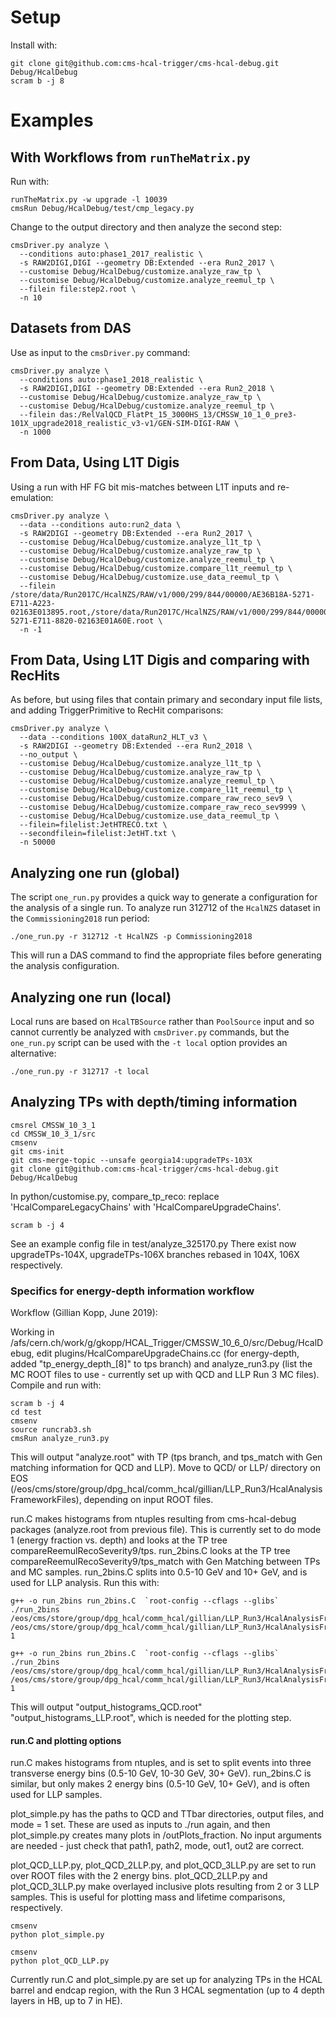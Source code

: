 # Setup

Install with:

    git clone git@github.com:cms-hcal-trigger/cms-hcal-debug.git Debug/HcalDebug
    scram b -j 8

# Examples

## With Workflows from `runTheMatrix.py`

Run with:

    runTheMatrix.py -w upgrade -l 10039
    cmsRun Debug/HcalDebug/test/cmp_legacy.py

Change to the output directory and then analyze the second step:

    cmsDriver.py analyze \
      --conditions auto:phase1_2017_realistic \
      -s RAW2DIGI,DIGI --geometry DB:Extended --era Run2_2017 \
      --customise Debug/HcalDebug/customize.analyze_raw_tp \
      --customise Debug/HcalDebug/customize.analyze_reemul_tp \
      --filein file:step2.root \
      -n 10

## Datasets from DAS

Use as input to the `cmsDriver.py` command:

    cmsDriver.py analyze \
      --conditions auto:phase1_2018_realistic \
      -s RAW2DIGI,DIGI --geometry DB:Extended --era Run2_2018 \
      --customise Debug/HcalDebug/customize.analyze_raw_tp \
      --customise Debug/HcalDebug/customize.analyze_reemul_tp \
      --filein das:/RelValQCD_FlatPt_15_3000HS_13/CMSSW_10_1_0_pre3-101X_upgrade2018_realistic_v3-v1/GEN-SIM-DIGI-RAW \
      -n 1000

## From Data, Using L1T Digis

Using a run with HF FG bit mis-matches between L1T inputs and re-emulation:

    cmsDriver.py analyze \
      --data --conditions auto:run2_data \
      -s RAW2DIGI --geometry DB:Extended --era Run2_2017 \
      --customise Debug/HcalDebug/customize.analyze_l1t_tp \
      --customise Debug/HcalDebug/customize.analyze_raw_tp \
      --customise Debug/HcalDebug/customize.analyze_reemul_tp \
      --customise Debug/HcalDebug/customize.compare_l1t_reemul_tp \
      --customise Debug/HcalDebug/customize.use_data_reemul_tp \
      --filein /store/data/Run2017C/HcalNZS/RAW/v1/000/299/844/00000/AE36B18A-5271-E711-A223-02163E013895.root,/store/data/Run2017C/HcalNZS/RAW/v1/000/299/844/00000/46B78BA1-5271-E711-8820-02163E01A60E.root \
      -n -1

## From Data, Using L1T Digis and comparing with RecHits

As before, but using files that contain primary and secondary input file lists, and
adding TriggerPrimitive to RecHit comparisons:

    cmsDriver.py analyze \
      --data --conditions 100X_dataRun2_HLT_v3 \
      -s RAW2DIGI --geometry DB:Extended --era Run2_2018 \
      --no_output \
      --customise Debug/HcalDebug/customize.analyze_l1t_tp \
      --customise Debug/HcalDebug/customize.analyze_raw_tp \
      --customise Debug/HcalDebug/customize.analyze_reemul_tp \
      --customise Debug/HcalDebug/customize.compare_l1t_reemul_tp \
      --customise Debug/HcalDebug/customize.compare_raw_reco_sev9 \
      --customise Debug/HcalDebug/customize.compare_raw_reco_sev9999 \
      --customise Debug/HcalDebug/customize.use_data_reemul_tp \
      --filein=filelist:JetHTRECO.txt \
      --secondfilein=filelist:JetHT.txt \
      -n 50000

## Analyzing one run (global)

The script `one_run.py` provides a quick way to generate a configuration for the analysis of a single run. To analyze run 312712 of the `HcalNZS` dataset in the `Commissioning2018` run period:

    ./one_run.py -r 312712 -t HcalNZS -p Commissioning2018

This will run a DAS command to find the appropriate files before generating the analysis configuration.

## Analyzing one run (local)

Local runs are based on `HcalTBSource` rather than `PoolSource` input and so cannot currently be analyzed with `cmsDriver.py` commands, but the `one_run.py` script can be used with the `-t local` option provides an alternative:

    ./one_run.py -r 312717 -t local

## Analyzing TPs with depth/timing information

    cmsrel CMSSW_10_3_1 
    cd CMSSW_10_3_1/src 
    cmsenv 
    git cms-init 
    git cms-merge-topic --unsafe georgia14:upgradeTPs-103X 
    git clone git@github.com:cms-hcal-trigger/cms-hcal-debug.git Debug/HcalDebug 

In python/customise.py, compare_tp_reco: replace 'HcalCompareLegacyChains' with 'HcalCompareUpgradeChains'.

    scram b -j 4 

See an example config file in test/analyze_325170.py
There exist now upgradeTPs-104X, upgradeTPs-106X branches rebased in 104X, 106X respectively.  

### Specifics for energy-depth information workflow
Workflow (Gillian Kopp, June 2019):

Working in /afs/cern.ch/work/g/gkopp/HCAL_Trigger/CMSSW_10_6_0/src/Debug/HcalDebug, edit plugins/HcalCompareUpgradeChains.cc (for energy-depth, added "tp_energy_depth_[8]" to tps branch) and analyze_run3.py (list the MC ROOT files to use - currently set up with QCD and LLP Run 3 MC files). Compile and run with:
    
    scram b -j 4
    cd test
    cmsenv
    source runcrab3.sh
    cmsRun analyze_run3.py

This will output "analyze.root" with TP (tps branch, and tps_match with Gen matching information for QCD and LLP). Move to QCD/ or LLP/ directory on EOS (/eos/cms/store/group/dpg_hcal/comm_hcal/gillian/LLP_Run3/HcalAnalysisFrameworkFiles), depending on input ROOT files.

run.C makes histograms from ntuples resulting from cms-hcal-debug packages (analyze.root from previous file). This is currently set to do mode 1 (energy fraction vs. depth) and looks at the TP tree compareReemulRecoSeverity9/tps. run_2bins.C looks at the TP tree compareReemulRecoSeverity9/tps_match with Gen Matching between TPs and MC samples. run_2bins.C splits into 0.5-10 GeV and 10+ GeV, and is used for LLP analysis. Run this with:

    g++ -o run_2bins run_2bins.C  `root-config --cflags --glibs`
    ./run_2bins /eos/cms/store/group/dpg_hcal/comm_hcal/gillian/LLP_Run3/HcalAnalysisFrameworkFiles/QCD_2bins/ /eos/cms/store/group/dpg_hcal/comm_hcal/gillian/LLP_Run3/HcalAnalysisFrameworkFiles/QCD_2bins/output_histograms_QCD_2bins.root 1
    
    g++ -o run_2bins run_2bins.C  `root-config --cflags --glibs`
    ./run_2bins /eos/cms/store/group/dpg_hcal/comm_hcal/gillian/LLP_Run3/HcalAnalysisFrameworkFiles/LLP_mh125_mx50_pl500_ev1000/ /eos/cms/store/group/dpg_hcal/comm_hcal/gillian/LLP_Run3/HcalAnalysisFrameworkFiles/LLP_mh125_mx50_pl500_ev1000/output_histograms_mh125_mx50_pl500_ev1000.root 1

This will output "output_histograms_QCD.root" "output_histograms_LLP.root", which is needed for the plotting step.

#### run.C and plotting options
run.C makes histograms from ntuples, and is set to split events into three transverse energy bins (0.5-10 GeV, 10-30 GeV, 30+ GeV). run_2bins.C is similar, but only makes 2 energy bins (0.5-10 GeV, 10+ GeV), and is often used for LLP samples.

plot_simple.py has the paths to QCD and TTbar directories, output files, and mode = 1 set. These are used as inputs to ./run again, and then plot_simple.py creates many plots in /outPlots_fraction. No input arguments are needed - just check that path1, path2, mode, out1, out2 are correct.

plot_QCD_LLP.py, plot_QCD_2LLP.py, and plot_QCD_3LLP.py are set to run over ROOT files with the 2 energy bins. plot_QCD_2LLP.py and plot_QCD_3LLP.py make overlayed inclusive plots resulting from 2 or 3 LLP samples. This is useful for plotting mass and lifetime comparisons, respectively.

    cmsenv
    python plot_simple.py
    
    cmsenv
    python plot_QCD_LLP.py
    
Currently run.C and plot_simple.py are set up for analyzing TPs in the HCAL barrel and endcap region, with the Run 3 HCAL segmentation (up to 4 depth layers in HB, up to 7 in HE).
